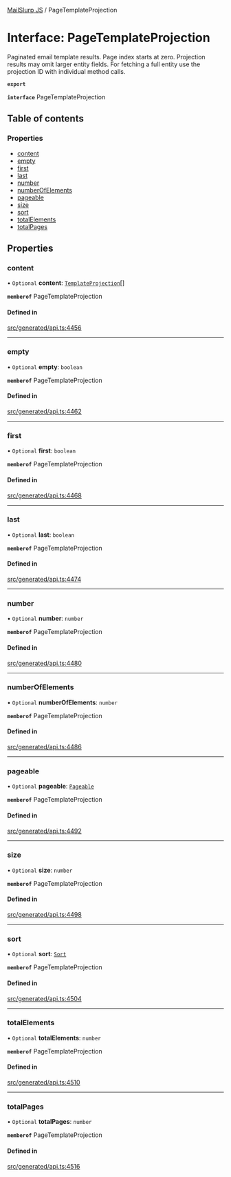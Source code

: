 [MailSlurp JS](../README.md) / PageTemplateProjection

# Interface: PageTemplateProjection

Paginated email template results. Page index starts at zero. Projection results may omit larger entity fields. For fetching a full entity use the projection ID with individual method calls.

**`export`**

**`interface`** PageTemplateProjection

## Table of contents

### Properties

- [content](PageTemplateProjection.md#content)
- [empty](PageTemplateProjection.md#empty)
- [first](PageTemplateProjection.md#first)
- [last](PageTemplateProjection.md#last)
- [number](PageTemplateProjection.md#number)
- [numberOfElements](PageTemplateProjection.md#numberofelements)
- [pageable](PageTemplateProjection.md#pageable)
- [size](PageTemplateProjection.md#size)
- [sort](PageTemplateProjection.md#sort)
- [totalElements](PageTemplateProjection.md#totalelements)
- [totalPages](PageTemplateProjection.md#totalpages)

## Properties

### content

• `Optional` **content**: [`TemplateProjection`](TemplateProjection.md)[]

**`memberof`** PageTemplateProjection

#### Defined in

[src/generated/api.ts:4456](https://github.com/mailslurp/mailslurp-client/blob/6534d6f/src/generated/api.ts#L4456)

___

### empty

• `Optional` **empty**: `boolean`

**`memberof`** PageTemplateProjection

#### Defined in

[src/generated/api.ts:4462](https://github.com/mailslurp/mailslurp-client/blob/6534d6f/src/generated/api.ts#L4462)

___

### first

• `Optional` **first**: `boolean`

**`memberof`** PageTemplateProjection

#### Defined in

[src/generated/api.ts:4468](https://github.com/mailslurp/mailslurp-client/blob/6534d6f/src/generated/api.ts#L4468)

___

### last

• `Optional` **last**: `boolean`

**`memberof`** PageTemplateProjection

#### Defined in

[src/generated/api.ts:4474](https://github.com/mailslurp/mailslurp-client/blob/6534d6f/src/generated/api.ts#L4474)

___

### number

• `Optional` **number**: `number`

**`memberof`** PageTemplateProjection

#### Defined in

[src/generated/api.ts:4480](https://github.com/mailslurp/mailslurp-client/blob/6534d6f/src/generated/api.ts#L4480)

___

### numberOfElements

• `Optional` **numberOfElements**: `number`

**`memberof`** PageTemplateProjection

#### Defined in

[src/generated/api.ts:4486](https://github.com/mailslurp/mailslurp-client/blob/6534d6f/src/generated/api.ts#L4486)

___

### pageable

• `Optional` **pageable**: [`Pageable`](Pageable.md)

**`memberof`** PageTemplateProjection

#### Defined in

[src/generated/api.ts:4492](https://github.com/mailslurp/mailslurp-client/blob/6534d6f/src/generated/api.ts#L4492)

___

### size

• `Optional` **size**: `number`

**`memberof`** PageTemplateProjection

#### Defined in

[src/generated/api.ts:4498](https://github.com/mailslurp/mailslurp-client/blob/6534d6f/src/generated/api.ts#L4498)

___

### sort

• `Optional` **sort**: [`Sort`](Sort.md)

**`memberof`** PageTemplateProjection

#### Defined in

[src/generated/api.ts:4504](https://github.com/mailslurp/mailslurp-client/blob/6534d6f/src/generated/api.ts#L4504)

___

### totalElements

• `Optional` **totalElements**: `number`

**`memberof`** PageTemplateProjection

#### Defined in

[src/generated/api.ts:4510](https://github.com/mailslurp/mailslurp-client/blob/6534d6f/src/generated/api.ts#L4510)

___

### totalPages

• `Optional` **totalPages**: `number`

**`memberof`** PageTemplateProjection

#### Defined in

[src/generated/api.ts:4516](https://github.com/mailslurp/mailslurp-client/blob/6534d6f/src/generated/api.ts#L4516)
